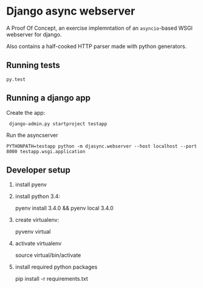 # Django async webserver

A Proof Of Concept, an exercise implemntation of an `asyncio`-based WSGI
webserver for django.

Also contains a half-cooked HTTP parser made with python generators.


## Running tests

`py.test`


## Running a django app

Create the app:

     django-admin.py startproject testapp

Run the asyncserver

	PYTHONPATH=testapp python -m djasync.webserver --host localhost --port 8000 testapp.wsgi.application


## Developer setup

1. install pyenv
2. install python 3.4:

    pyenv install 3.4.0 && pyenv local 3.4.0

3. create virtualenv:

    pyvenv virtual

4. activate virtualenv

	source virtual/bin/activate

5. install required python packages

	pip install -r requirements.txt

